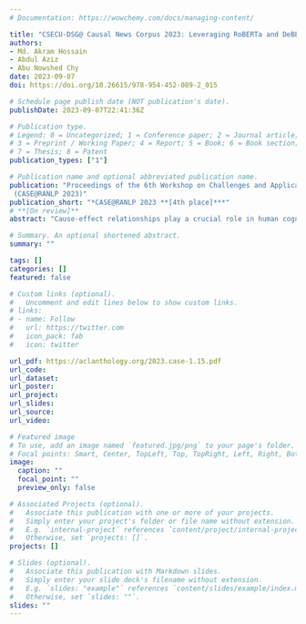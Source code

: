 ```yaml
---
# Documentation: https://wowchemy.com/docs/managing-content/

title: "CSECU-DSG@ Causal News Corpus 2023: Leveraging RoBERTa and DeBERTa Transformer Model with Contrastive Learning for Causal Event Classification"
authors:
- Md. Akram Hossain
- Abdul Aziz 
- Abu Nowshed Chy 
date: 2023-09-07
doi: https://doi.org/10.26615/978-954-452-089-2_015

# Schedule page publish date (NOT publication's date).
publishDate: 2023-09-07T22:41:36Z

# Publication type.
# Legend: 0 = Uncategorized; 1 = Conference paper; 2 = Journal article;
# 3 = Preprint / Working Paper; 4 = Report; 5 = Book; 6 = Book section;
# 7 = Thesis; 8 = Patent
publication_types: ["1"]

# Publication name and optional abbreviated publication name.
publication: "Proceedings of the 6th Workshop on Challenges and Applications of Automated Extraction of Socio-political Events from Text
 (CASE@RANLP 2023)"
publication_short: "*CASE@RANLP 2023 **[4th place]***"
# **[On review]**
abstract: "Cause-effect relationships play a crucial role in human cognition, and distilling cause-effect relations from text helps in ameliorating causal networks for predictive tasks including natural language-based financial forecasting, text summarization, and question-answering. However, the lack of syntactic clues, the ambivalent semantic meaning of words, and complex sentence structures make it one of the challenging tasks in NLP. To address these challenges, CASE-2023 introduced a shared task 3 with two subtasks focusing on event causality identification with causal news corpus. In this paper, we demonstrate our participant systems for this task. We leverage two transformers models including DeBERTa and Twitter-RoBERTa along with the weighted average fusion technique to tackle the challenges of subtask 1 where we need to identify whether a text belongs to either causal or not. For subtask 2 where we need to identify the cause, effect, and signal tokens from the text, we proposed a unified neural network of DeBERTa and DistilRoBERTa transformer variants with contrastive learning techniques. The experimental results showed that our proposed method achieved competitive performance among the participants’ systems and achieved 4th and 3rd rank in subtasks 1 and 2 respectively."

# Summary. An optional shortened abstract.
summary: ""

tags: []
categories: []
featured: false

# Custom links (optional).
#   Uncomment and edit lines below to show custom links.
# links:
# - name: Follow
#   url: https://twitter.com
#   icon_pack: fab
#   icon: twitter

url_pdf: https://aclanthology.org/2023.case-1.15.pdf
url_code:
url_dataset:
url_poster:
url_project:
url_slides:
url_source:
url_video:

# Featured image
# To use, add an image named `featured.jpg/png` to your page's folder. 
# Focal points: Smart, Center, TopLeft, Top, TopRight, Left, Right, BottomLeft, Bottom, BottomRight.
image:
  caption: ""
  focal_point: ""
  preview_only: false

# Associated Projects (optional).
#   Associate this publication with one or more of your projects.
#   Simply enter your project's folder or file name without extension.
#   E.g. `internal-project` references `content/project/internal-project/index.md`.
#   Otherwise, set `projects: []`.
projects: []

# Slides (optional).
#   Associate this publication with Markdown slides.
#   Simply enter your slide deck's filename without extension.
#   E.g. `slides: "example"` references `content/slides/example/index.md`.
#   Otherwise, set `slides: ""`.
slides: ""
---
```

